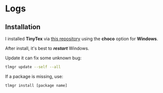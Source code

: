 # Logs

## Installation

I installed **TinyTex** via [this repository](https://github.com/rstudio/tinytex-releases) using the **choco** option for **Windows**.

After install, it's best to ***restart*** Windows.

Update it can fix some unknown bug:

```bash
tlmgr update --self --all
```

If a package is missing, use:

```bash
tlmgr install [package name]
```

